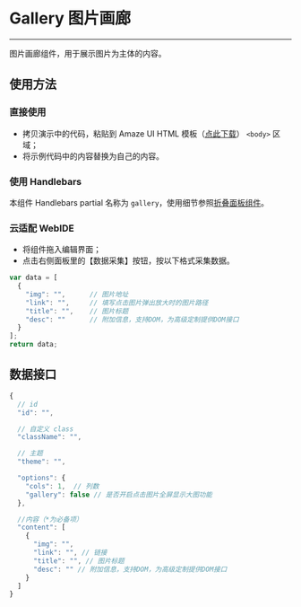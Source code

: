 # Gallery 图片画廊
---

图片画廊组件，用于展示图片为主体的内容。

## 使用方法

### 直接使用

- 拷贝演示中的代码，粘贴到 Amaze UI HTML 模板（[点此下载](/getting-started)） `<body>` 区域；
- 将示例代码中的内容替换为自己的内容。

### 使用 Handlebars

本组件 Handlebars partial 名称为 `gallery`，使用细节参照[折叠面板组件](/widgets/accordion)。

### 云适配 WebIDE

- 将组件拖入编辑界面；
- 点击右侧面板里的【数据采集】按钮，按以下格式采集数据。

```javascript
var data = [
  {
    "img": "",      // 图片地址
    "link": "",     // 填写点击图片弹出放大时的图片路径
    "title": "",    // 图片标题
    "desc": ""      // 附加信息，支持DOM，为高级定制提供DOM接口
  }
];
return data;
```

## 数据接口

```javascript
{
  // id
  "id": "",

  // 自定义 class
  "className": "",

  // 主题
  "theme": "",

  "options": {
    "cols": 1,  // 列数
    "gallery": false // 是否开启点击图片全屏显示大图功能
  },

  //内容（*为必备项）
  "content": [
    {
      "img": "",
      "link": "", // 链接
      "title": "", // 图片标题
      "desc": "" // 附加信息，支持DOM，为高级定制提供DOM接口
    }
  ]
}
```
